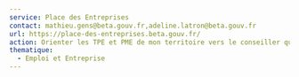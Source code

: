 ```yaml
---
service: Place des Entreprises
contact: mathieu.gens@beta.gouv.fr,adeline.latron@beta.gouv.fr
url: https://place-des-entreprises.beta.gouv.fr/
action: Orienter les TPE et PME de mon territoire vers le conseiller qui peut les aider
thematique:
  - Emploi et Entreprise
---
```

